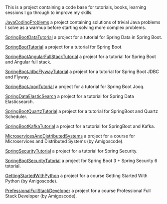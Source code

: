This is a project containing a code base for tutorials, books, learning sessions I go through to improve my skills.

[JavaCodingProblems](JavaCodingProblems/README.MD) a project containing solutions of trivial Java problems I solve as
a warmup before starting solving more complex problems.

[SpringBootDataTutorial](SpringBootDataTutorial/README.MD) a project for a tutorial for Spring Data in Spring Boot.

[SpringBootTutorial](SpringBootTutorial/README.MD) a project for a tutorial for Spring Boot.

[SpringBootAngularFullStackTutorial](SpringBootAngularFullStackTutorial/README.MD) a project for a tutorial for Spring Boot and Angular full stack.

[SpringBootJdbcFlywayTutorial](SpringBootJdbcFlywayTutorial/README.MD) a project for a tutorial for Spring Boot JDBC and Flyway.

[SpringBootJooqTutorial](SpringBootJooqTutorial/README.MD) a project for a tutorial for Spring Boot Jooq.

[SpringDataElasticSearch](SpringDataElasticSearch/README.MD) a project for a tutorial for Spring Data Elasticsearch.

[SpringBootQuartzTutorial](SpringBootQuartzTutorial/README.MD) a project for a tutorial for SpringBoot and Quartz Scheduler.

[SpringBootKafkaTutorial](SpringBootKafkaTutorial/README.MD) a project for a tutorial for SpringBoot and Kafka.

[MicroservicesAndDistributedSystems](MicroservicesAndDistributedSystems/README.MD) a project for a course for Microservices and Distributed Systems (by Amigoscode).

[SpringSecurityTutorial](SpringSecurityTutorial/README.MD) a project for a tutorial for Spring Security.

[SpringBootSecurityTutorial](SpringBootSecurityTutorial/README.MD) a project for Spring Boot 3 + Spring Security 6 totorial.

[GettingStartedWithPython](GettingStartedWithPython/README.MD) a project for a course Getting Started With Python (by Amigoscode).

[PrefessionalFullStackDeveloper](ProfessionalFullStackDeveloper/README.MD) a project for a course Professional Full Stack Developer (by Amigoscode).
